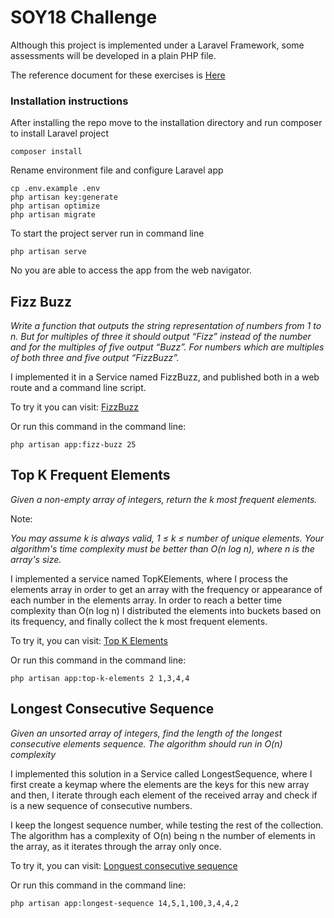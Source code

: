 
# SOY18 Challenge

Although this project is implemented under a Laravel Framework, some assessments will be developed in a plain PHP file.

The reference document for these exercises is [Here](./Prueba%20Técnica%20SOY18.pdf)

### Installation instructions

After installing the repo move to the installation directory and run composer to install Laravel project

```
composer install
```

Rename environment file and configure Laravel app

```
cp .env.example .env
php artisan key:generate
php artisan optimize
php artisan migrate
```

To start the project server run in command line
```
php artisan serve
```

No you are able to access the app from the web navigator.

## Fizz Buzz

_Write a function that outputs the string representation of numbers from 1 to n. But for
multiples of three it should output “Fizz” instead of the number and for the multiples of five
output “Buzz”. For numbers which are multiples of both three and five output “FizzBuzz”._

I implemented it in a Service named FizzBuzz, and published both in a web route and a command line script.

To try it you can visit:
[FizzBuzz](http://127.0.0.1:8000/fizzbuzz/25)

Or run this command in the command line:
```
php artisan app:fizz-buzz 25
```

## Top K Frequent Elements

_Given a non-empty array of integers, return the k most frequent elements._

Note:

_You may assume k is always valid, 1 ≤ k ≤ number of unique elements. Your algorithm's time
complexity must be better than O(n log n), where n is the array's size._

I implemented a service named TopKElements, where I process the elements array in order to get an array with the frequency 
or appearance of each number in the elements array.
In order to reach a better time complexity than O(n log n) I distributed the elements into buckets based on its frequency,
and finally collect the k most frequent elements.

To try it, you can visit:
[Top K Elements](http://127.0.0.1:8000/top_k_elements/2/1,3,4,4)

Or run this command in the command line:
```
php artisan app:top-k-elements 2 1,3,4,4
```

## Longest Consecutive Sequence

_Given an unsorted array of integers, find the length of the longest consecutive elements
sequence. The algorithm should run in O(n) complexity_

I implemented this solution in a Service called LongestSequence, where I first create a keymap where the elements are the keys 
for this new array and then, I iterate through each element of the received array and check if is a new sequence of consecutive
numbers. 

I keep the longest sequence number, while testing the rest of the collection. The algorithm has a complexity of O(n) being
n the number of elements in the array, as it iterates through the array only once.

To try it, you can visit:
[Longuest consecutive sequence](http://127.0.0.1:8000/longest_sequence/14,5,1,100,3,4,4,2)

Or run this command in the command line:
```
php artisan app:longest-sequence 14,5,1,100,3,4,4,2
```

